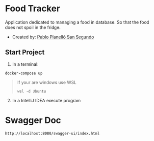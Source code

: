 # Food Tracker

Application dedicated to managing a food in database. So that the food does not spoil in the fridge.

- Created by: [Pablo Planelló San Segundo](https://github.com/pPlanello)

## Start Project

1. In a terminal:

```
docker-compose up
```

> If your are windows use WSL
> ```
> wsl -d Ubuntu
> ```
>

2. In a IntelliJ IDEA execute program

# Swagger Doc

```
http://localhost:8080/swagger-ui/index.html
```